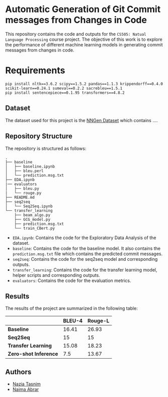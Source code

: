 # Automatic Generation of Git Commit messages from Changes in Code
This repository contains the code and outputs for the `CS505: Natual Language Processing` course project. The objective of this work is to explore the performance of different machine learning models in generating commit messages from changes in code.

# Requirements
```
pip install nltk==3.6.2 scipy==1.5.2 pandas==1.1.3 krippendorff==0.4.0 scikit-learn==0.24.1 sumeval==0.2.2 sacrebleu==1.5.1
pip install sentencepiece==0.1.95 transformers==4.8.2
```

## Dataset
The dataset used for this project is the [NNGen Dataset]() which contains  .... 

## Repository Structure
The repository is structured as follows:
```
.
├── baseline
│   ├── baseline.ipynb
│   ├── bleu.perl
│   └── prediction.msg.txt
├── EDA.ipynb
|── evaluators
│   ├── bleu.py
|   └── rouge.py
├── README.md
├── seq2seq
│   └── Seq2Seq.ipynb
└── transfer_learning
    ├── beam_algo.py
    ├── GCG_model.py
    ├── prediction.msg.txt
    └── train_CBert.py

```

- `EDA.ipynb`: Contains the code for the Exploratory Data Analysis of the dataset.
- `baseline`: Contains the code for the baseline model. It also contains the `prediction.msg.txt` file which contains the predicted commit messages.
- `seq2seq`: Contains the code for the seq2seq model and corresponding outputs.
- `transfer_learning`: Contains the code for the transfer learning model, helper scripts and corresponding outputs.
- `evaluators`: Contains the code for the evaluation metrics.

## Results
The results of the project are summarized in the following table:

|                          | **BLEU-4** | **Rouge-L** |
|--------------------------|------------|-------------|
| **Baseline**       | 16.41      | 26.93       |
| **Seq2Seq**              |   15         |         15    |
| **Transfer Learning**    | 15.08      | 18.23         |
| **Zero-shot Inference** | 7.5 | 13.67 |


## Authors
- [Nazia Tasnim](appledora.github.io)
- [Naima Abrar]()

